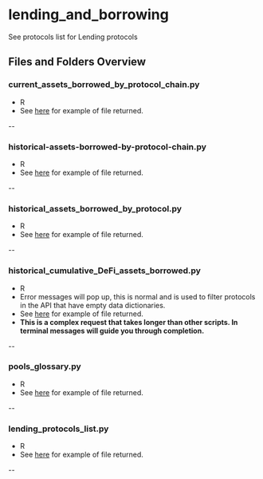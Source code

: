 # lending_and_borrowing

See protocols list for Lending protocols

## Files and Folders Overview

### current_assets_borrowed_by_protocol_chain.py

- R
- See [here](https://github.com/check-sked/crypto_data_resources/blob/main/csv_examples/lending_borrowing/Compound_assets_borrowed_by_chain.csv) for example of file returned.

--

### historical-assets-borrowed-by-protocol-chain.py

- R
- See [here]() for example of file returned.

--

### historical_assets_borrowed_by_protocol.py

- R
- See [here](https://github.com/check-sked/crypto_data_resources/blob/main/csv_examples/lending_borrowing/Aave_historical_borrowed.csv) for example of file returned.

--

### historical_cumulative_DeFi_assets_borrowed.py

- R
- Error messages will pop up, this is normal and is used to filter protocols in the API that have empty data dictionaries.
- See [here](https://github.com/check-sked/crypto_data_resources/blob/main/csv_examples/lending_borrowing/cumulative_DeFi_assets_borrowed.csv) for example of file returned.
- **This is a complex request that takes longer than other scripts. In terminal messages will guide you through completion.**

--

### pools_glossary.py

- R
- See [here]() for example of file returned.

--

### lending_protocols_list.py

- R
- See [here]() for example of file returned.

--
